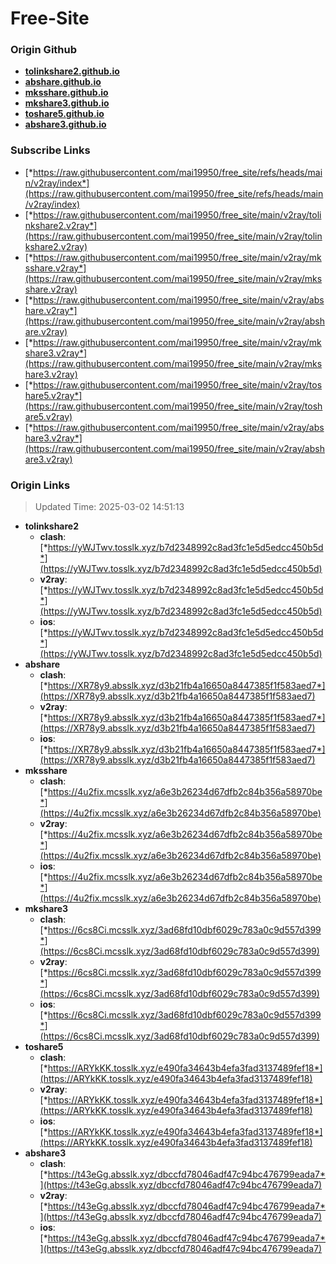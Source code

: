 # Free-Site

### Origin Github

- [**tolinkshare2.github.io**](https://github.com/tolinkshare2/tolinkshare2.github.io)
- [**abshare.github.io**](https://github.com/abshare/abshare.github.io)
- [**mksshare.github.io**](https://github.com/mksshare/mksshare.github.io)
- [**mkshare3.github.io**](https://github.com/mkshare3/mkshare3.github.io)
- [**toshare5.github.io**](https://github.com/toshare5/toshare5.github.io)
- [**abshare3.github.io**](https://github.com/abshare3/abshare3.github.io)

### Subscribe Links

- [*https://raw.githubusercontent.com/mai19950/free_site/refs/heads/main/v2ray/index*](https://raw.githubusercontent.com/mai19950/free_site/refs/heads/main/v2ray/index)
- [*https://raw.githubusercontent.com/mai19950/free_site/main/v2ray/tolinkshare2.v2ray*](https://raw.githubusercontent.com/mai19950/free_site/main/v2ray/tolinkshare2.v2ray)
- [*https://raw.githubusercontent.com/mai19950/free_site/main/v2ray/mksshare.v2ray*](https://raw.githubusercontent.com/mai19950/free_site/main/v2ray/mksshare.v2ray)
- [*https://raw.githubusercontent.com/mai19950/free_site/main/v2ray/abshare.v2ray*](https://raw.githubusercontent.com/mai19950/free_site/main/v2ray/abshare.v2ray)
- [*https://raw.githubusercontent.com/mai19950/free_site/main/v2ray/mkshare3.v2ray*](https://raw.githubusercontent.com/mai19950/free_site/main/v2ray/mkshare3.v2ray)
- [*https://raw.githubusercontent.com/mai19950/free_site/main/v2ray/toshare5.v2ray*](https://raw.githubusercontent.com/mai19950/free_site/main/v2ray/toshare5.v2ray)
- [*https://raw.githubusercontent.com/mai19950/free_site/main/v2ray/abshare3.v2ray*](https://raw.githubusercontent.com/mai19950/free_site/main/v2ray/abshare3.v2ray)

### Origin Links

> Updated Time: 2025-03-02 14:51:13

- **tolinkshare2**
  - **clash**: [*https://yWJTwv.tosslk.xyz/b7d2348992c8ad3fc1e5d5edcc450b5d*](https://yWJTwv.tosslk.xyz/b7d2348992c8ad3fc1e5d5edcc450b5d)
  - **v2ray**: [*https://yWJTwv.tosslk.xyz/b7d2348992c8ad3fc1e5d5edcc450b5d*](https://yWJTwv.tosslk.xyz/b7d2348992c8ad3fc1e5d5edcc450b5d)
  - **ios**: [*https://yWJTwv.tosslk.xyz/b7d2348992c8ad3fc1e5d5edcc450b5d*](https://yWJTwv.tosslk.xyz/b7d2348992c8ad3fc1e5d5edcc450b5d)
- **abshare**
  - **clash**: [*https://XR78y9.absslk.xyz/d3b21fb4a16650a8447385f1f583aed7*](https://XR78y9.absslk.xyz/d3b21fb4a16650a8447385f1f583aed7)
  - **v2ray**: [*https://XR78y9.absslk.xyz/d3b21fb4a16650a8447385f1f583aed7*](https://XR78y9.absslk.xyz/d3b21fb4a16650a8447385f1f583aed7)
  - **ios**: [*https://XR78y9.absslk.xyz/d3b21fb4a16650a8447385f1f583aed7*](https://XR78y9.absslk.xyz/d3b21fb4a16650a8447385f1f583aed7)
- **mksshare**
  - **clash**: [*https://4u2fix.mcsslk.xyz/a6e3b26234d67dfb2c84b356a58970be*](https://4u2fix.mcsslk.xyz/a6e3b26234d67dfb2c84b356a58970be)
  - **v2ray**: [*https://4u2fix.mcsslk.xyz/a6e3b26234d67dfb2c84b356a58970be*](https://4u2fix.mcsslk.xyz/a6e3b26234d67dfb2c84b356a58970be)
  - **ios**: [*https://4u2fix.mcsslk.xyz/a6e3b26234d67dfb2c84b356a58970be*](https://4u2fix.mcsslk.xyz/a6e3b26234d67dfb2c84b356a58970be)
- **mkshare3**
  - **clash**: [*https://6cs8Ci.mcsslk.xyz/3ad68fd10dbf6029c783a0c9d557d399*](https://6cs8Ci.mcsslk.xyz/3ad68fd10dbf6029c783a0c9d557d399)
  - **v2ray**: [*https://6cs8Ci.mcsslk.xyz/3ad68fd10dbf6029c783a0c9d557d399*](https://6cs8Ci.mcsslk.xyz/3ad68fd10dbf6029c783a0c9d557d399)
  - **ios**: [*https://6cs8Ci.mcsslk.xyz/3ad68fd10dbf6029c783a0c9d557d399*](https://6cs8Ci.mcsslk.xyz/3ad68fd10dbf6029c783a0c9d557d399)
- **toshare5**
  - **clash**: [*https://ARYkKK.tosslk.xyz/e490fa34643b4efa3fad3137489fef18*](https://ARYkKK.tosslk.xyz/e490fa34643b4efa3fad3137489fef18)
  - **v2ray**: [*https://ARYkKK.tosslk.xyz/e490fa34643b4efa3fad3137489fef18*](https://ARYkKK.tosslk.xyz/e490fa34643b4efa3fad3137489fef18)
  - **ios**: [*https://ARYkKK.tosslk.xyz/e490fa34643b4efa3fad3137489fef18*](https://ARYkKK.tosslk.xyz/e490fa34643b4efa3fad3137489fef18)
- **abshare3**
  - **clash**: [*https://t43eGg.absslk.xyz/dbccfd78046adf47c94bc476799eada7*](https://t43eGg.absslk.xyz/dbccfd78046adf47c94bc476799eada7)
  - **v2ray**: [*https://t43eGg.absslk.xyz/dbccfd78046adf47c94bc476799eada7*](https://t43eGg.absslk.xyz/dbccfd78046adf47c94bc476799eada7)
  - **ios**: [*https://t43eGg.absslk.xyz/dbccfd78046adf47c94bc476799eada7*](https://t43eGg.absslk.xyz/dbccfd78046adf47c94bc476799eada7)
